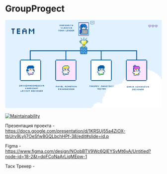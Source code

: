 # GroupProgect
![Team](images/team.png)

[![Maintainability](https://api.codeclimate.com/v1/badges/6e74acc8eb85e8799200/maintainability)](https://codeclimate.com/github/Marucami/GroupProgect/maintainability)

Презентация проекта - https://docs.google.com/presentation/d/1KRSUj55a4ZiOX-tbUrv9Lylj7OeSfw8GQLbchHPf-38/edit#slide=id.p


Figma - https://www.figma.com/design/NOobBTV9Wc6QIEYSvMt6vA/Untitled?node-id=18-2&t=dqFCoNaArLiqMEpw-1


Таск Трекер - 